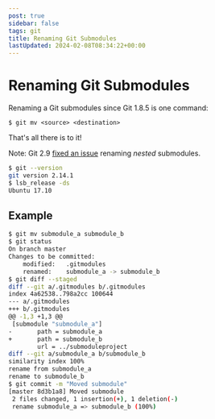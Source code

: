 ```yaml
---
post: true
sidebar: false
tags: git
title: Renaming Git Submodules
lastUpdated: 2024-02-08T08:34:22+00:00
---
```


# Renaming Git Submodules

Renaming a Git submodules since Git 1.8.5 is one command:

```
$ git mv <source> <destination>
```

That's all there is to it!

Note: Git 2.9 [fixed an issue](https://stackoverflow.com/a/18712756) renaming *nested* submodules.

```bash
$ git --version
git version 2.14.1
$ lsb_release -ds
Ubuntu 17.10
```

## Example

```bash
$ git mv submodule_a submodule_b
$ git status
On branch master
Changes to be committed:
    modified:   .gitmodules
    renamed:    submodule_a -> submodule_b
$ git diff --staged
diff --git a/.gitmodules b/.gitmodules
index 4a62538..798a2cc 100644
--- a/.gitmodules
+++ b/.gitmodules
@@ -1,3 +1,3 @@
 [submodule "submodule_a"]
-       path = submodule_a
+       path = submodule_b
        url = ../submoduleproject
diff --git a/submodule_a b/submodule_b
similarity index 100%
rename from submodule_a
rename to submodule_b
$ git commit -m "Moved submodule"
[master 8d3b1a8] Moved submodule
 2 files changed, 1 insertion(+), 1 deletion(-)
 rename submodule_a => submodule_b (100%)
```
